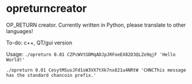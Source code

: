 # opreturncreator
OP_RETURN creator. Currently written in Python, please translate to other languages!

To-do: c++, QT/gui version

Usage: ```./opreturn 0.01 CZPcWVtGDMqADJpJRFoeEX82D3QLZo9qjF 'Hello World!'```

```./opreturn 0.01 CesytMSusJFd1sW3VX7tXk7nx821u4NRtW 'CHNCThis message has the standard chancoin prefix.'```
